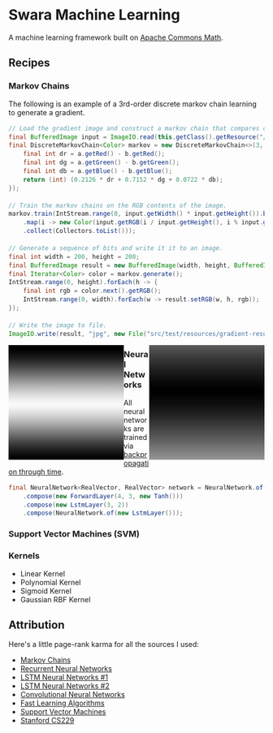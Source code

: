 # Swara Machine Learning
A machine learning framework built on [Apache Commons Math](http://commons.apache.org/proper/commons-math/).

## Recipes
### Markov Chains
The following is an example of a 3rd-order discrete markov chain learning to generate a gradient.
```java
// Load the gradient image and construct a markov chain that compares colors by luminance.
final BufferedImage input = ImageIO.read(this.getClass().getResource("/gradient.jpg"));
final DiscreteMarkovChain<Color> markov = new DiscreteMarkovChain<>(3, (a, b) -> {
    final int dr = a.getRed() - b.getRed();
    final int dg = a.getGreen() - b.getGreen();
    final int db = a.getBlue() - b.getBlue();
    return (int) (0.2126 * dr + 0.7152 * dg + 0.0722 * db);
});

// Train the markov chains on the RGB contents of the image.
markov.train(IntStream.range(0, input.getWidth() * input.getHeight()).boxed()
    .map(i -> new Color(input.getRGB(i / input.getHeight(), i % input.getHeight())))
    .collect(Collectors.toList()));

// Generate a sequence of bits and write it it to an image.
final int width = 200, height = 200;
final BufferedImage result = new BufferedImage(width, height, BufferedImage.TYPE_INT_RGB);
final Iterator<Color> color = markov.generate();
IntStream.range(0, height).forEach(h -> {
    final int rgb = color.next().getRGB();
    IntStream.range(0, width).forEach(w -> result.setRGB(w, h, rgb));
});

// Write the image to file.
ImageIO.write(result, "jpg", new File("src/test/resources/gradient-result.jpg"));
```

<img style="float: left; width: 45%" src="src/test/resources/gradient.jpg"/>

<img style="float: right; width: 45%" src="src/test/resources/gradient-result.jpg"/>

### Neural Networks
All neural networks are trained via [backpropagation through time](https://en.wikipedia.org/wiki/Backpropagation_through_time).

```java
final NeuralNetwork<RealVector, RealVector> network = NeuralNetwork.of(new LstmLayer())
    .compose(new ForwardLayer(4, 3, new Tanh()))
    .compose(new LstmLayer(3, 2))
    .compose(NeuralNetwork.of(new LstmLayer()));
```


### Support Vector Machines (SVM)

### Kernels
- Linear Kernel
- Polynomial Kernel
- Sigmoid Kernel
- Gaussian RBF Kernel

## Attribution
Here's a little page-rank karma for all the sources I used:
- [Markov Chains](https://www.jair.org/media/1491/live-1491-2335-jair.pdf)
- [Recurrent Neural Networks](http://www.wildml.com/2015/09/recurrent-neural-networks-tutorial-part-1-introduction-to-rnns/)
- [LSTM Neural Networks #1](http://arunmallya.github.io/writeups/nn/lstm/index.html#/)
- [LSTM Neural Networks #2](http://colah.github.io/posts/2015-08-Understanding-LSTMs/)
- [Convolutional Neural Networks](http://ufldl.stanford.edu/tutorial/supervised/ConvolutionalNeuralNetwork/)
- [Fast Learning Algorithms](https://page.mi.fu-berlin.de/rojas/neural/chapter/K8.pdf)
- [Support Vector Machines](https://www.csie.ntu.edu.tw/~cjlin/papers/guide/guide.pdf)
- [Stanford CS229](http://cs229.stanford.edu)
